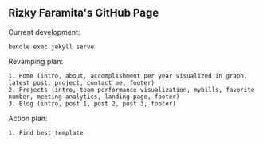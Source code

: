 ## Rizky Faramita's GitHub Page

Current development:

```
bundle exec jekyll serve
```

Revamping plan:

```
1. Home (intro, about, accomplishment per year visualized in graph, latest post, project, contact me, footer)
2. Projects (intro, team performance visualization, mybills, favorite number, meeting analytics, landing page, footer)
3. Blog (intro, post 1, post 2, post 3, footer)
```

Action plan:
```
1. Find best template
```

